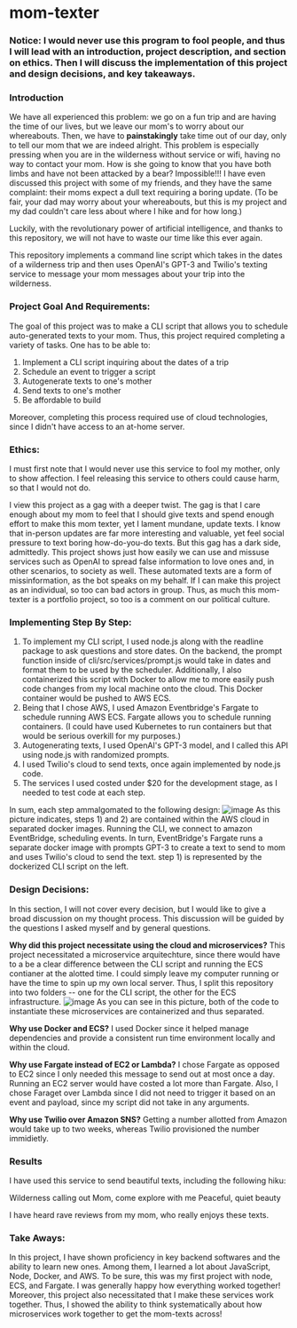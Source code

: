 # mom-texter

### Notice: I would never use this program to fool people, and thus I will lead with an introduction, project description, and section on ethics. Then I will discuss the implementation of this project and design decisions, and key takeaways.

### Introduction
We have all experienced this problem: we go on a fun trip and are having the time of our lives, but we leave our mom's to worry about our whereabouts. Then, we have to **painstakingly** take time out of our day, only to tell our mom that we are indeed alright. This problem is especially pressing when you are in the wilderness without service or wifi, having no way to contact your mom. How is she going to know that you have both limbs and have not been attacked by a bear? Impossible!!! I have even discussed this project with some of my friends, and they have the same complaint: their moms expect a dull text requiring a boring update. (To be fair, your dad may worry about your whereabouts, but this is my project and my dad couldn't care less about where I hike and for how long.)

Luckily, with the revolutionary power of artificial intelligence, and thanks to this repository, we will not have to waste our time like this ever again. 

This repository implements a command line script which takes in the dates of a wilderness trip and then uses OpenAI's GPT-3 and Twilio's texting service to message your mom messages about your trip into the wilderness. 

### Project Goal And Requirements:
The goal of this project was to make a CLI script that allows you to schedule auto-generated texts to your mom. Thus, this project required completing a variety of tasks. One has to be able to:

1) Implement a CLI script inquiring about the dates of a trip
2) Schedule an event to trigger a script
3) Autogenerate texts to one's mother
4) Send texts to one's mother
5) Be affordable to build

Moreover, completing this process required use of cloud technologies, since I didn't have access to an at-home server. 

### Ethics: 
I must first note that I would never use this service to fool my mother, only to show affection. I feel releasing this service to others could cause harm, so that I would not do. 

I view this project as a gag with a deeper twist. The gag is that I care enough about my mom to feel that I should give texts and spend enough effort to make this mom texter, yet I lament mundane, update texts. I know that in-person updates are far more interesting and valuable, yet feel social pressure to text boring how-do-you-do texts. But this gag has a dark side, admittedly. This project shows just how easily we can use and missuse services such as OpenAI to spread false information to love ones and, in other scenarios, to society as well. These automated texts are a form of missinformation, as the bot speaks on my behalf. If I can make this project as an individual, so too can bad actors in group. Thus, as much this mom-texter is a portfolio project, so too is a comment on our political culture.

### Implementing Step By Step:
1) To implement my CLI script, I used node.js along with the readline package to ask questions and store dates. On the backend, the prompt function inside of cli/src/services/prompt.js would take in dates and format them to be used by the scheduler. Additionally, I also containerized this script with Docker to allow me to more easily push code changes from my local machine onto the cloud. This Docker container would be pushed to AWS ECS. 
2) Being that I chose AWS, I used Amazon Eventbridge's Fargate to schedule running AWS ECS. Fargate allows you to schedule running containers. (I could have used Kubernetes to run containers but that would be serious overkill for my purposes.) 
3) Autogenerating texts, I used OpenAI's GPT-3 model, and I called this API using node.js with randomized prompts.
4) I used Twilio's cloud to send texts, once again implemented by node.js code.
5) The services I used costed under $20 for the development stage, as I needed to test code at each step. 

In sum, each step ammalgomated to the following design:
![image](https://github.com/hockeyiscool19/mom-texter/assets/65208198/65318104-6d91-4cb0-af24-1e1f7f0149f0)
As this picture indicates, steps 1) and 2) are contained within the AWS cloud in separated docker images. Running the CLI, we connect to amazon EventBridge, scheduling events. In turn, EventBridge's Fargate runs a separate docker image with prompts GPT-3 to create a text to send to mom and uses Twilio's cloud to send the text. 
step 1) is represented by the dockerized CLI script on the left. 

### Design Decisions:
In this section, I will not cover every decision, but I would like to give a broad discussion on my thought process. This discussion will be guided by the questions I asked myself and by general questions. 

**Why did this project necessitate using the cloud and microservices?**
This project necessitated a microservice arquitechture, since there would have to a be a clear difference between the CLI script and running the ECS contianer at the alotted time. I could simply leave my computer running or have the time to spin up my own local server. Thus, I split this repository into two folders -- one for the CLI script, the other for the ECS infrastructure. 
![image](https://github.com/hockeyiscool19/mom-texter/assets/65208198/3ba07916-9d13-46ed-8ce4-7f032e73eed6)
As you can see in this picture, both of the code to instantiate these microservices are containerized and thus separated. 

**Why use Docker and ECS?**
I used Docker since it helped manage dependencies and provide a consistent run time environment locally and within the cloud. 

**Why use Fargate instead of EC2 or Lambda?**
I chose Fargate as opposed to EC2 since I only needed this message to send out at most once a day. Running an EC2 server would have costed a lot more than Fargate. Also, I chose Faraget over Lambda since I did not need to trigger it based on an event and payload, since my script did not take in any arguments.

**Why use Twilio over Amazon SNS?**
Getting a number allotted from Amazon would take up to two weeks, whereas Twilio provisioned the number immidietly. 

### Results
I have used this service to send beautiful texts, including the following hiku:

Wilderness calling out
Mom, come explore with me
Peaceful, quiet beauty

I have heard rave reviews from my mom, who really enjoys these texts. 

### Take Aways: 
In this project, I have shown proficiency in key backend softwares and the ability to learn new ones. Among them, I learned a lot about JavaScript, Node, Docker, and AWS. To be sure, this was my first project with node, ECS, and Fargate. I was generally happy how everything worked together! Moreover, this project also necessitated that I make these services work together. Thus, I showed the ability to think systematically about how microservices work together to get the mom-texts across!
